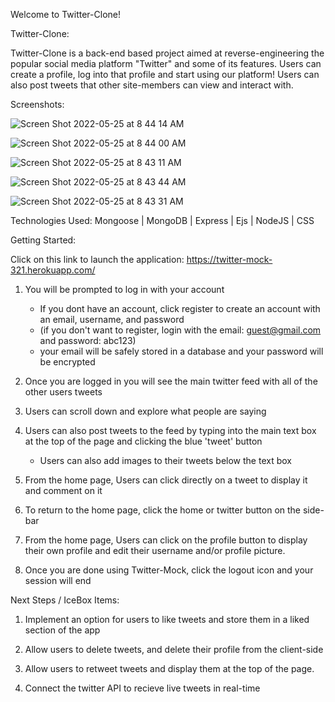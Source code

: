 Welcome to Twitter-Clone!

Twitter-Clone:

Twitter-Clone is a back-end based project aimed at reverse-engineering the popular social media platform "Twitter" and some of its features. Users can create a profile, log into that profile and start using our platform! Users can also post tweets that other site-members can view and interact with.

Screenshots:

![Screen Shot 2022-05-25 at 8 44 14 AM](https://user-images.githubusercontent.com/91819733/170277222-b5928e16-5f0d-4cd0-8954-2c9bc7ec4313.png)

![Screen Shot 2022-05-25 at 8 44 00 AM](https://user-images.githubusercontent.com/91819733/170277248-39edef3c-95c7-4f9d-b981-14c5c4a5f095.png)

![Screen Shot 2022-05-25 at 8 43 11 AM](https://user-images.githubusercontent.com/91819733/170277299-de38efa6-acfb-4c8c-a5ed-8805a0e309c5.png)

![Screen Shot 2022-05-25 at 8 43 44 AM](https://user-images.githubusercontent.com/91819733/170277323-009ec67b-dc5f-41e7-a0ef-49e276401153.png)

![Screen Shot 2022-05-25 at 8 43 31 AM](https://user-images.githubusercontent.com/91819733/170277342-42b674dc-15be-4f24-96b2-6e9013a572a8.png)

Technologies Used: Mongoose | MongoDB | Express | Ejs | NodeJS | CSS

Getting Started:

Click on this link to launch the application: https://twitter-mock-321.herokuapp.com/


1. You will be prompted to log in with your account
   - If you dont have an account, click register to create an account with an email, username, and password
   - (if you don't want to register, login with the email: guest@gmail.com and password: abc123)
   - your email will be safely stored in a database and your password will be encrypted

2. Once you are logged in you will see the main twitter feed with all of the other users tweets

3. Users can scroll down and explore what people are saying

4. Users can also post tweets to the feed by typing into the main text box at the top of the page and clicking the blue 'tweet' button
   - Users can also add images to their tweets below the text box

5. From the home page, Users can click directly on a tweet to display it and comment on it

6. To return to the home page, click the home or twitter button on the side-bar

7. From the home page, Users can click on the profile button to display their own profile and edit their username and/or profile picture.

8. Once you are done using Twitter-Mock, click the logout icon and your session will end

Next Steps / IceBox Items:

1. Implement an option for users to like tweets and store them in a liked section of the app

2. Allow users to delete tweets, and delete their profile from the client-side

3. Allow users to retweet tweets and display them at the top of the page.

4. Connect the twitter API to recieve live tweets in real-time
